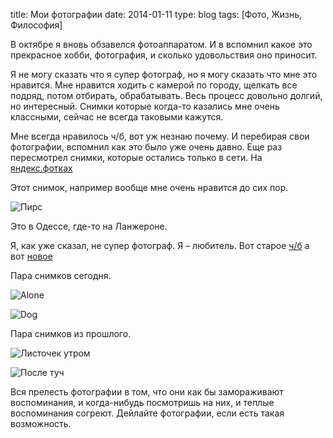 title: Мои фотографии
date: 2014-01-11
type: blog
tags: [Фото, Жизнь, Философия]

В октябре я вновь обзавелся фотоаппаратом. И в вспомнил какое это прекрасное хобби, фотография, и сколько удовольствия оно приносит.

Я не могу сказать что я супер фотограф, но я могу сказать что мне это нравится. Мне нравится ходить с камерой по городу, щелкать все подряд, потом отбирать, обрабатывать. Весь процесс довольно долгий, но интересный. Снимки которые когда-то казались мне очень классными, сейчас не всегда таковыми кажутся.

Мне всегда нравилось ч/б, вот уж незнаю почему. И перебирая свои фотографии, вспомнил как это было уже очень давно. Еще раз пересмотрел снимки, которые остались только в сети. На [яндекс.фотках](http://fotki.yandex.ru/users/psymi/album/947/)

Этот снимок, например вообще мне очень нравится до сих пор.

![Пирс](http://macgera.s3.amazonaws.com/old-media/files/0_1b58_3bade85_orig.jpg)

Это в Одессе, где-то на Ланжероне.

Я, как уже сказал, не супер фотограф. Я – любитель. Вот старое [ч/б](http://fotki.yandex.ru/users/psymi/album/947/) а вот [новое](http://www.flickr.com/photos/96265949@N08/)

Пара снимков сегодня.

![Alone](http://farm4.staticflickr.com/3669/11852295575_8594efff28_h.jpg)

![Dog](http://farm6.staticflickr.com/5505/11852629653_35c5914a7c_h.jpg)

Пара снимков из прошлого.

![Листочек утром](http://macgera.s3.amazonaws.com/old-media/files/0_137cc_81e17d06_orig.jpg)

![После туч](http://macgera.s3.amazonaws.com/old-media/files/0_1b5d_8ac9d96_orig.jpg)

Вся прелесть фотографии в том, что они как бы замораживают воспоминания, и когда-нибудь посмотришь на них, и теплые воспоминания согреют. Дейлайте фотографии, если есть такая возможность.